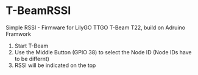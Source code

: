 # T-BeamRSSI

Simple RSSI - Firmware for LilyGO TTGO T-Beam T22, build on Adruino Framwork

1. Start T-Beam
2. Use the Middle Button (GPIO 38) to select the Node ID (Node IDs have to be differnt)
3. RSSI will be indicated on the top
